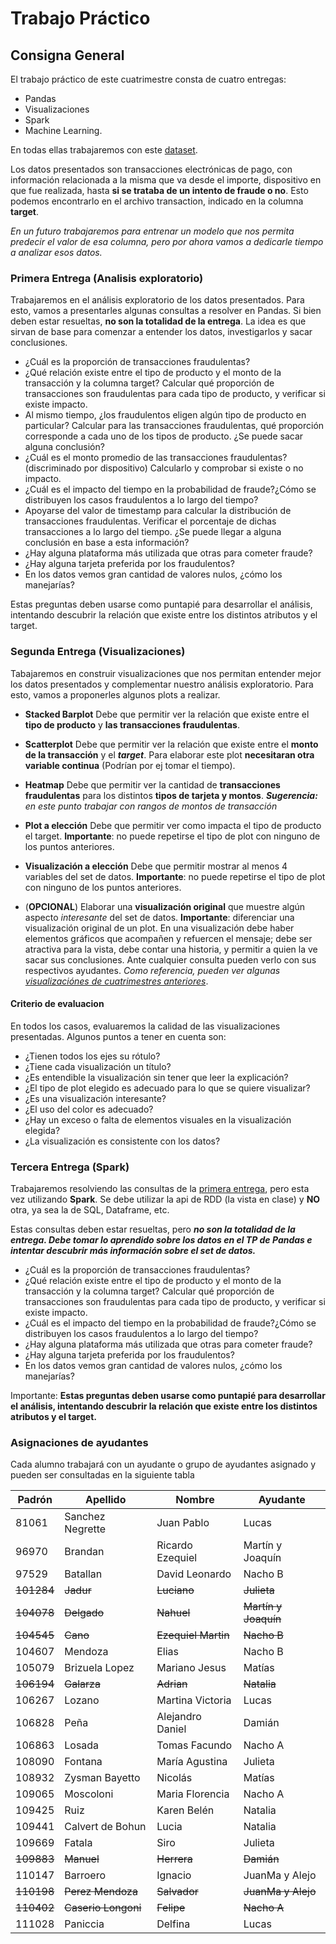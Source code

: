 # Trabajo Práctico 
## Consigna General

El trabajo práctico de este cuatrimestre consta de cuatro entregas: 
* Pandas
* Visualizaciones
* Spark
* Machine Learning.

En todas ellas trabajaremos con este [dataset](https://drive.google.com/drive/folders/1XID89pM_mwJyFpxkdQow6rSJcyCseGix?usp=sharing).

Los datos presentados son transacciones electrónicas de pago, 
con información relacionada a la misma que va desde el importe, 
dispositivo en que fue realizada, 
hasta **si se trataba de un intento de fraude o no**. 
Esto podemos encontrarlo en el archivo transaction, indicado en la columna **target**.

_En un futuro trabajaremos para entrenar un modelo que nos permita predecir el valor de esa columna, pero por ahora vamos a dedicarle tiempo a analizar esos datos._

### Primera Entrega (Analisis exploratorio)

Trabajaremos en el análisis exploratorio de los datos presentados. Para esto, vamos a presentarles algunas consultas a resolver en Pandas. 
Si bien deben estar resueltas, **no son la totalidad de la entrega**. La idea es que sirvan de base para comenzar a entender los datos, investigarlos y sacar conclusiones.

* ¿Cuál es la proporción de transacciones fraudulentas?
* ¿Qué relación existe entre el tipo de producto y el monto de la transacción y la columna target? Calcular qué proporción de transacciones son fraudulentas para cada tipo de producto, y verificar si existe impacto.
* Al mismo tiempo, ¿los fraudulentos eligen algún tipo de producto en particular? Calcular para las transacciones fraudulentas, qué proporción corresponde a cada uno de los tipos de producto. ¿Se puede sacar alguna conclusión?
* ¿Cuál es el monto promedio de las transacciones fraudulentas? (discriminado por dispositivo) Calcularlo y comprobar si existe o no impacto.
* ¿Cuál es el impacto del tiempo en la probabilidad de fraude?¿Cómo se distribuyen los casos fraudulentos a lo largo del tiempo?
* Apoyarse del valor de timestamp para calcular la distribución de transacciones fraudulentas. Verificar el porcentaje de dichas transacciones a lo largo del tiempo. ¿Se puede llegar a alguna conclusión en base a esta información?
* ¿Hay alguna plataforma más utilizada que otras para cometer fraude?
* ¿Hay alguna tarjeta preferida por los fraudulentos?
* En los datos vemos gran cantidad de valores nulos, ¿cómo los manejarías?

Estas preguntas deben usarse como puntapié para desarrollar el análisis, intentando descubrir la relación que existe entre los distintos atributos y el target. 

### Segunda Entrega (Visualizaciones)

Tabajaremos en construir visualizaciones que nos permitan entender mejor los datos presentados y complementar nuestro análisis exploratorio. Para esto, vamos a proponerles algunos plots a realizar.

* **Stacked Barplot** Debe que permitir ver la relación que existe entre el **tipo de producto** y **las transacciones fraudulentas**.

* **Scatterplot** Debe que permitir ver la relación que existe entre el **monto de la transacción** y el **_target_**. Para elaborar este plot **necesitaran otra variable continua** (Podrían por ej tomar el tiempo).

* **Heatmap** Debe que permitir ver la cantidad de **transacciones fraudulentas** para los distintos **tipos de tarjeta y montos**. _**Sugerencia:** en este punto trabajar con rangos de montos de transacción_

* **Plot a elección** Debe que permitir ver como impacta el tipo de producto el target. **Importante**: no puede repetirse el tipo de plot con ninguno de los puntos anteriores.

* **Visualización a elección** Debe que permitir mostrar al menos 4 variables del set de datos. **Importante**: no puede repetirse el tipo de plot con ninguno de los puntos anteriores.

* (**OPCIONAL**) Elaborar una **visualización original** que muestre algún aspecto _interesante_ del set de datos. **Importante**: diferenciar una visualización original de un plot. En una visualización debe haber elementos gráficos que acompañen y refuercen el mensaje; debe ser atractiva para la vista, debe contar una historia, y permitir a quien la ve sacar sus conclusiones. Ante cualquier consulta pueden verlo con sus respectivos ayudantes. _Como referencia, pueden ver algunas [visualizaciónes de cuatrimestres anteriores](https://organizacion-de-datos-7506-argerich.github.io/visualizaciones.html)_.

#### Criterio de evaluacion

En todos los casos, evaluaremos la calidad de las visualizaciones presentadas. Algunos puntos a tener en cuenta son:
* ¿Tienen todos los ejes su rótulo?
* ¿Tiene cada visualización un título?
* ¿Es entendible la visualización sin tener que leer la explicación?
* ¿El tipo de plot elegido es adecuado para lo que se quiere visualizar?
* ¿Es una visualización interesante?
* ¿El uso del color es adecuado?
* ¿Hay un exceso o falta de elementos visuales en la visualización elegida?
* ¿La visualización es consistente con los datos?

### Tercera Entrega (Spark)

Trabajaremos resolviendo las consultas de la [primera entrega](https://organizacion-de-datos-7506-argerich.github.io/consigna_tp_2c2024.html#primera-entrega-analisis-exploratorio), pero esta vez utilizando **Spark**. Se debe utilizar la api de RDD (la vista en clase) y **NO** otra, ya sea la de SQL, Dataframe, etc.

Estas consultas deben estar resueltas, pero _**no son la totalidad de la entrega. Debe tomar lo aprendido sobre los datos en el TP de Pandas e intentar descubrir más información sobre el set de datos.**_

* ¿Cuál es la proporción de transacciones fraudulentas?
* ¿Qué relación existe entre el tipo de producto y el monto de la transacción y la columna target? Calcular qué proporción de transacciones son fraudulentas para cada tipo de producto, y verificar si existe impacto.
* ¿Cuál es el impacto del tiempo en la probabilidad de fraude?¿Cómo se distribuyen los casos fraudulentos a lo largo del tiempo?
* ¿Hay alguna plataforma más utilizada que otras para cometer fraude?
* ¿Hay alguna tarjeta preferida por los fraudulentos?
* En los datos vemos gran cantidad de valores nulos, ¿cómo los manejarías?

Importante: **Estas preguntas deben usarse como puntapié para desarrollar el análisis, intentando descubrir la relación que existe entre los distintos atributos y el target.**

### Asignaciones de ayudantes
 
Cada alumno trabajará con un ayudante o grupo de ayudantes asignado y pueden ser consultadas en la siguiente tabla

| Padrón | Apellido         | Nombre           | Ayudante         |
| ------ | ---------------- | ---------------- | ---------------- |
| 81061  | Sanchez Negrette | Juan Pablo       | Lucas            |
| 96970  | Brandan          | Ricardo Ezequiel | Martín y Joaquín |
| 97529  | Batallan         | David Leonardo   | Nacho B          |
| ~~101284~~ | ~~Jadur~~            | ~~Luciano~~          | ~~Julieta~~          |
| ~~104078~~ | ~~Delgado~~          | ~~Nahuel~~           | ~~Martín y Joaquín~~ |
| ~~104545~~ | ~~Cano~~             | ~~Ezequiel Martin~~  | ~~Nacho B~~          |
| 104607 | Mendoza          | Elias            | Nacho B          |
| 105079 | Brizuela Lopez   | Mariano Jesus    | Matías           |
| ~~106194~~ | ~~Galarza~~          | ~~Adrian~~           | ~~Natalia~~          |
| 106267 | Lozano           | Martina Victoria | Lucas            |
| 106828 | Peña             | Alejandro Daniel | Damián           |
| 106863 | Losada           | Tomas Facundo    | Nacho A          |
| 108090 | Fontana          | María Agustina   | Julieta          |
| 108932 | Zysman Bayetto   | Nicolás          | Matías           |
| 109065 | Moscoloni        | Maria Florencia  | Nacho A          |
| 109425 | Ruiz             | Karen Belén      | Natalia          |
| 109441 | Calvert de Bohun | Lucia            | Natalia          |
| 109669 | Fatala           | Siro             | Julieta          |
| ~~109883~~ | ~~Manuel~~           | ~~Herrera~~          | ~~Damián~~           |
| 110147 | Barroero         | Ignacio          | JuanMa y Alejo   |
| ~~110198~~ | ~~Perez Mendoza~~    | ~~Salvador~~         | ~~JuanMa y Alejo~~   |
| ~~110402~~ | ~~Caserio Longoni~~  | ~~Felipe~~           | ~~Nacho A~~          |
| 111028 | Paniccia         | Delfina          | Lucas            |
